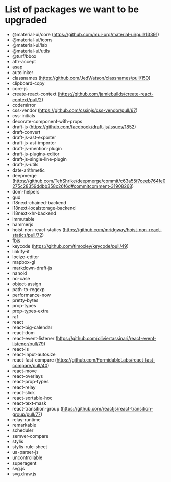 # List of packages we want to be upgraded

- @material-ui/core (https://github.com/mui-org/material-ui/pull/13391)
- @material-ui/icons
- @material-ui/lab
- @material-ui/utils
- @turf/bbox
- attr-accept
- asap
- autolinker
- classnames (https://github.com/JedWatson/classnames/pull/150)
- clipboard-copy
- core-js
- create-react-context (https://github.com/jamiebuilds/create-react-context/pull/2)
- codemirror  
- css-vendor (https://github.com/cssinjs/css-vendor/pull/67)
- css-initials
- decorate-component-with-props
- draft-js (https://github.com/facebook/draft-js/issues/1852)
- draft-convert
- draft-js-ast-exporter 
- draft-js-ast-importer
- draft-js-mention-plugin
- draft-js-plugins-editor
- draft-js-single-line-plugin
- draft-js-utils
- date-arithmetic
- deepmerge (https://github.com/TehShrike/deepmerge/commit/c63a55f7ceeb764fe0275c28359ddbb358c26f6d#commitcomment-31908268)
- dom-helpers
- gud
- i18next-chained-backend
- i18next-localstorage-backend
- i18next-xhr-backend
- immutable
- hammerjs
- hoist-non-react-statics (https://github.com/mridgway/hoist-non-react-statics/pull/72)
- fbjs
- keycode (https://github.com/timoxley/keycode/pull/49)
- linkify-it
- locize-editor
- mapbox-gl
- markdown-draft-js
- nanoid
- no-case
- object-assign
- path-to-regexp
- performance-now
- pretty-bytes
- prop-types
- prop-types-extra
- raf
- react
- react-big-calendar
- react-dom
- react-event-listener (https://github.com/oliviertassinari/react-event-listener/pull/79)
- react-is
- react-input-autosize
- react-fast-compare (https://github.com/FormidableLabs/react-fast-compare/pull/40)
- react-move
- react-overlays
- react-prop-types
- react-relay
- react-slick
- react-sortable-hoc
- react-text-mask
- react-transition-group (https://github.com/reactjs/react-transition-group/pull/77)
- relay-runtime
- remarkable
- scheduler
- semver-compare
- stylis
- stylis-rule-sheet
- ua-parser-js
- uncontrollable
- superagent
- svg.js
- svg.draw.js
